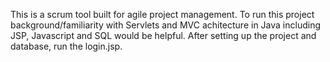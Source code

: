 This is a scrum tool built for agile project management.
To run this project background/familiarity with Servlets and MVC achitecture in Java including JSP, Javascript and SQL would be helpful.
After setting up the project and database, run the login.jsp.
